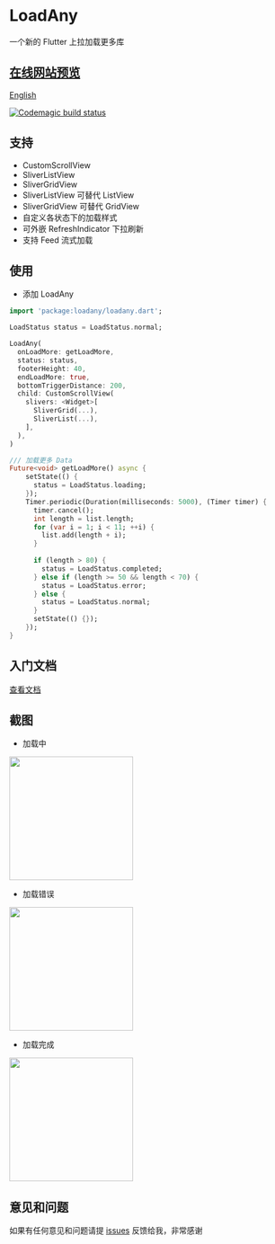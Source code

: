 # LoadAny

一个新的 Flutter 上拉加载更多库

## [在线网站预览](https://yy1300326388.github.io/loadany_web/)

[English](https://github.com/yy1300326388/loadany)

[![Codemagic build status](https://api.codemagic.io/apps/5d561d3a6a6c3600097b43a6/5d561d3a6a6c3600097b43a5/status_badge.svg)](https://codemagic.io/apps/5d561d3a6a6c3600097b43a6/5d561d3a6a6c3600097b43a5/latest_build)

## 支持

* CustomScrollView
* SliverListView
* SliverGridView
* SliverListView 可替代 ListView
* SliverGridView 可替代 GridView
* 自定义各状态下的加载样式
* 可外嵌 RefreshIndicator 下拉刷新
* 支持 Feed 流式加载

## 使用

- 添加 LoadAny

```dart
import 'package:loadany/loadany.dart';
```

```dart
LoadStatus status = LoadStatus.normal;

LoadAny(
  onLoadMore: getLoadMore,
  status: status,
  footerHeight: 40,
  endLoadMore: true,
  bottomTriggerDistance: 200,
  child: CustomScrollView(
    slivers: <Widget>[
      SliverGrid(...),
      SliverList(...),
    ],
  ),
)
```

```dart
/// 加载更多 Data
Future<void> getLoadMore() async {
    setState(() {
      status = LoadStatus.loading;
    });
    Timer.periodic(Duration(milliseconds: 5000), (Timer timer) {
      timer.cancel();
      int length = list.length;
      for (var i = 1; i < 11; ++i) {
        list.add(length + i);
      }
    
      if (length > 80) {
        status = LoadStatus.completed;
      } else if (length >= 50 && length < 70) {
        status = LoadStatus.error;
      } else {
        status = LoadStatus.normal;
      }
      setState(() {});
    });
}
```

## 入门文档

[查看文档](https://github.com/yy1300326388/loadany/tree/master/example/README_CN.md)

## 截图

* 加载中

<img src="https://raw.githubusercontent.com/yy1300326388/loadany/develop/example/images/Kapture%2001.gif" width="220"/>

* 加载错误

<img src="https://raw.githubusercontent.com/yy1300326388/loadany/develop/example/images/Kapture%2002.gif" width="220"/>

* 加载完成

<img src="https://raw.githubusercontent.com/yy1300326388/loadany/develop/example/images/Kapture%2003.gif" width="220"/>

## 意见和问题

如果有任何意见和问题请提 [issues](https://github.com/yy1300326388/loadany/issues/new) 反馈给我，非常感谢
